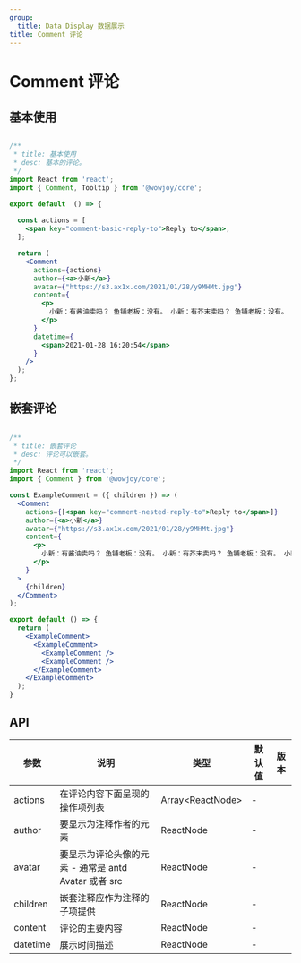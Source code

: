 ```yaml
---
group:
  title: Data Display 数据展示
title: Comment 评论
---
```


# Comment 评论

## 基本使用

```jsx

/**
 * title: 基本使用
 * desc: 基本的评论。
 */
import React from 'react';
import { Comment, Tooltip } from '@wowjoy/core';

export default  () => {
 
  const actions = [
    <span key="comment-basic-reply-to">Reply to</span>,
  ];

  return (
    <Comment
      actions={actions}
      author={<a>小新</a>}
      avatar={"https://s3.ax1x.com/2021/01/28/y9MHMt.jpg"}
      content={
        <p>
          小新：有酱油卖吗？ 鱼铺老板：没有。 小新：有芥末卖吗？ 鱼铺老板：没有。 小新：什么都没有还敢开店。
        </p>
      }
      datetime={
        <span>2021-01-28 16:20:54</span>
      }
    />
  );
};
```

## 嵌套评论

```jsx

/**
 * title: 嵌套评论
 * desc: 评论可以嵌套。
 */
import React from 'react';
import { Comment } from '@wowjoy/core';

const ExampleComment = ({ children }) => (
  <Comment
    actions={[<span key="comment-nested-reply-to">Reply to</span>]}
    author={<a>小新</a>}
    avatar={"https://s3.ax1x.com/2021/01/28/y9MHMt.jpg"}
    content={
      <p>
        小新：有酱油卖吗？ 鱼铺老板：没有。 小新：有芥末卖吗？ 鱼铺老板：没有。 小新：什么都没有还敢开店。
      </p>
    }
  >
    {children}
  </Comment>
);

export default () => {
  return (
    <ExampleComment>
      <ExampleComment>
        <ExampleComment />
        <ExampleComment />
      </ExampleComment>
    </ExampleComment>
  );
}
```

## API

| 参数 | 说明 | 类型 | 默认值 | 版本 |
| --- | --- | --- | --- | --- |
| actions | 在评论内容下面呈现的操作项列表 | Array&lt;ReactNode> | - |  |
| author | 要显示为注释作者的元素 | ReactNode | - |  |
| avatar | 要显示为评论头像的元素 - 通常是 antd Avatar 或者 src | ReactNode | - |  |
| children | 嵌套注释应作为注释的子项提供 | ReactNode | - |  |
| content | 评论的主要内容 | ReactNode | - |  |
| datetime | 展示时间描述 | ReactNode | - |  |
